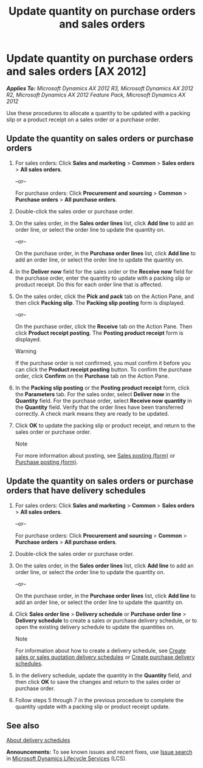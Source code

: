 ﻿---
title: Update quantity on purchase orders and sales orders
TOCTitle: Update quantity on purchase orders and sales orders
ms:assetid: 7fbeaa75-2c00-4723-a21f-a3b4375b14da
ms:mtpsurl: https://technet.microsoft.com/en-us/library/Hh209299(v=AX.60)
ms:contentKeyID: 36058337
ms.date: 04/18/2014
mtps_version: v=AX.60
---

# Update quantity on purchase orders and sales orders [AX 2012]


_**Applies To:** Microsoft Dynamics AX 2012 R3, Microsoft Dynamics AX 2012 R2, Microsoft Dynamics AX 2012 Feature Pack, Microsoft Dynamics AX 2012_

Use these procedures to allocate a quantity to be updated with a packing slip or a product receipt on a sales order or a purchase order.

## Update the quantity on sales orders or purchase orders

1.  For sales orders: Click **Sales and marketing** \> **Common** \> **Sales orders** \> **All sales orders**.
    
    –or–
    
    For purchase orders: Click **Procurement and sourcing** \> **Common** \> **Purchase orders** \> **All purchase orders**.

2.  Double-click the sales order or purchase order.

3.  On the sales order, in the **Sales order lines** list, click **Add line** to add an order line, or select the order line to update the quantity on.
    
    –or–
    
    On the purchase order, in the **Purchase order lines** list, click **Add line** to add an order line, or select the order line to update the quantity on.

4.  In the **Deliver now** field for the sales order or the **Receive now** field for the purchase order, enter the quantity to update with a packing slip or product receipt. Do this for each order line that is affected.

5.  On the sales order, click the **Pick and pack** tab on the Action Pane, and then click **Packing slip**. The **Packing slip posting** form is displayed.
    
    –or–
    
    On the purchase order, click the **Receive** tab on the Action Pane. Then click **Product receipt posting**. The **Posting product receipt** form is displayed.
    

    > [!WARNING]
    > <P>If the purchase order is not confirmed, you must confirm it before you can click the <STRONG>Product receipt posting</STRONG> button. To confirm the purchase order, click <STRONG>Confirm</STRONG> on the <STRONG>Purchase</STRONG> tab on the Action Pane.</P>



6.  In the **Packing slip posting** or the **Posting product receipt** form, click the **Parameters** tab. For the sales order, select **Deliver now** in the **Quantity** field. For the purchase order, select **Receive now quantity** in the **Quantity** field. Verify that the order lines have been transferred correctly. A check mark means they are ready to be updated.

7.  Click **OK** to update the packing slip or product receipt, and return to the sales order or purchase order.
    

    > [!NOTE]
    > <P>For more information about posting, see <A href="https://technet.microsoft.com/en-us/library/aa550287(v=ax.60)">Sales posting (form)</A> or <A href="https://technet.microsoft.com/en-us/library/aa587152(v=ax.60)">Purchase posting (form)</A>.</P>



## Update the quantity on sales orders or purchase orders that have delivery schedules

1.  For sales orders: Click **Sales and marketing** \> **Common** \> **Sales orders** \> **All sales orders**.
    
    –or–
    
    For purchase orders: Click **Procurement and sourcing** \> **Common** \> **Purchase orders** \> **All purchase orders**.

2.  Double-click the sales order or purchase order.

3.  On the sales order, in the **Sales order lines** list, click **Add line** to add an order line, or select the order line to update the quantity on.
    
    –or–
    
    On the purchase order, in the **Purchase order lines** list, click **Add line** to add an order line, or select the order line to update the quantity on.

4.  Click **Sales order line** \> **Delivery schedule** or **Purchase order line** \> **Delivery schedule** to create a sales or purchase delivery schedule, or to open the existing delivery schedule to update the quantities on.
    

    > [!NOTE]
    > <P>For information about how to create a delivery schedule, see <A href="create-sales-or-sales-quotation-delivery-schedules.md">Create sales or sales quotation delivery schedules</A> or <A href="create-purchase-delivery-schedules.md">Create purchase delivery schedules</A>.</P>



5.  In the delivery schedule, update the quantity in the **Quantity** field, and then click **OK** to save the changes and return to the sales order or purchase order.

6.  Follow steps 5 through 7 in the previous procedure to complete the quantity update with a packing slip or product receipt update.

## See also

[About delivery schedules](about-delivery-schedules.md)

  
**Announcements:** To see known issues and recent fixes, use [Issue search](http://go.microsoft.com/fwlink/?linkid=389258) in [Microsoft Dynamics Lifecycle Services](http://go.microsoft.com/fwlink/?linkid=306505) (LCS).


